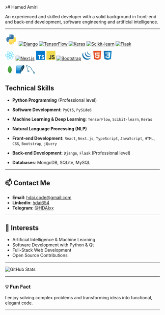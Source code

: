 ۶# Hamed Amiri

An experienced and skilled developer with a solid background in front-end and back-end development, software engineering and artificial intelligence.

---
<p>
    <a href="https://www.python.org" target="_blank" rel="noreferrer"><img src="https://raw.githubusercontent.com/devicons/devicon/master/icons/python/python-original.svg" alt="Python" width="40" height="40"/></a>
    <a href="https://www.djangoproject.com/" target="_blank"><img src="https://camo.githubusercontent.com/8b881d3f5c08ca1a728a02285aff8693650830509c4189d0d6b4b335b10af4e9/68747470733a2f2f63646e2e776f726c64766563746f726c6f676f2e636f6d2f6c6f676f732f646a616e676f2e737667" alt="Django" width="30" height="30"/></a>
    <a href="https://www.tensorflow.org/" target="_blank"><img src="https://www.vectorlogo.zone/logos/tensorflow/tensorflow-icon.svg" alt="TensorFlow" width="30" height="30"/></a>
    <a href="https://keras.io/" target="_blank"><img src="https://upload.wikimedia.org/wikipedia/commons/a/ae/Keras_logo.svg" alt="Keras" width="30" height="30"/></a>
    <a href="https://scikit-learn.org/" target="_blank"><img src="https://upload.wikimedia.org/wikipedia/commons/0/05/Scikit_learn_logo_small.svg" alt="Scikit-learn" width="30" height="30"/></a>
    <a href="https://flask.palletsprojects.com/" target="_blank"><img src="https://img.shields.io/badge/Flask-000000?style=for-the-badge&logo=flask&logoColor=white" alt="Flask" width="100"/></a>
</p>
<p>
    <a href="https://reactjs.org/" target="_blank"><img src="https://raw.githubusercontent.com/devicons/devicon/master/icons/react/react-original.svg" alt="React" width="30" height="30"/></a>
    <a href="https://nextjs.org/" target="_blank"><img src="https://img.shields.io/badge/Next.js-000000?style=for-the-badge&logo=next.js&logoColor=white&labelColor=000000&logoWidth=60" alt="Next.js" width="100" height="auto" /></a>
    <a href="https://www.typescriptlang.org/" target="_blank"><img src="https://raw.githubusercontent.com/devicons/devicon/master/icons/typescript/typescript-original.svg" alt="TypeScript" width="30" height="30"/></a>
    <a href="https://developer.mozilla.org/en-US/docs/Web/JavaScript" target="_blank"><img src="https://raw.githubusercontent.com/devicons/devicon/master/icons/javascript/javascript-original.svg" alt="JavaScript" width="30" height="30"/></a>
    <a href="https://getbootstrap.com/" target="_blank"><img src="https://img.shields.io/badge/Bootstrap-563D7C?style=for-the-badge&logo=bootstrap&logoColor=white" alt="Bootstrap"/></a>
    <a href="https://jquery.com/" target="_blank"><img src="https://raw.githubusercontent.com/devicons/devicon/master/icons/jquery/jquery-original.svg" alt="jQuery" width="30" height="30"/></a>
    <a href="https://www.w3.org/html/" target="_blank"><img src="https://raw.githubusercontent.com/devicons/devicon/master/icons/html5/html5-original.svg" alt="HTML" width="30" height="30"/></a>
    <a href="https://www.w3.org/Style/CSS/" target="_blank"><img src="https://raw.githubusercontent.com/devicons/devicon/master/icons/css3/css3-original.svg" alt="CSS" width="30" height="30"/></a>
</p>
<p>
    <a href="https://www.mongodb.com/" target="_blank"><img src="https://raw.githubusercontent.com/devicons/devicon/master/icons/mongodb/mongodb-original.svg" alt="MongoDB" width="30" height="30"/></a>
    <a href="https://www.sqlite.org/" target="_blank"><img src="https://raw.githubusercontent.com/devicons/devicon/master/icons/sqlite/sqlite-original.svg" alt="SQLite" width="30" height="30"/></a>
    <a href="https://www.mysql.com/" target="_blank"><img src="https://raw.githubusercontent.com/devicons/devicon/master/icons/mysql/mysql-original.svg" alt="MySQL" width="30" height="30"/></a>
</p>

## Technical Skills

- **Python Programming** (Professional level) 
 
- **Software Development**: `PyQt5`, `PySide6`
- **Machine Learning & Deep Learning**: `TensorFlow`, `Scikit-learn`, `Keras`
- **Natural Language Processing (NLP)**
- **Front-end Development**: `React`, `Next.js`, `TypeScript`, `JavaScript`, `HTML`, `CSS`, `Bootstrap`, `jQuery`  
- **Back-end Development**: `Django`, `Flask` (Professional level)  
- **Databases**: MongoDB, SQLite, MySQL  

---

## 📫 Contact Me

- **Email**: [hdai.code@gmail.com](mailto:hdai.code@gmail.com)  
- **Linkedin**: [hdai654](https://linkedin.com/in/hdai654)
- **Telegram**: [@HDAIxx](https://t.me/HDAIxx)

---

## 🎯 Interests

- Artificial Intelligence & Machine Learning  
- Software Development with Python & Qt  
- Full-Stack Web Development  
- Open Source Contributions

---

![GitHub Stats](https://github-readme-stats.vercel.app/api?username=HDAI654&show_icons=true&theme=dark)

---

### 💡 Fun Fact

I enjoy solving complex problems and transforming ideas into functional, elegant code.

---
